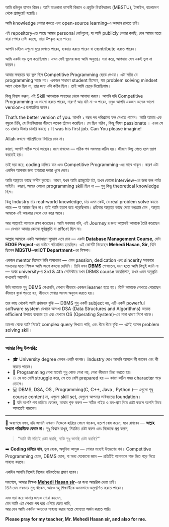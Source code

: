 আমি রকিবুল হাসান রিমন। আমি মাওলানা ভাসানী বিজ্ঞান ও প্রযুক্তি বিশ্ববিদ্যালয় (MBSTU), টাঙ্গাইল, বাংলাদেশ থেকে গ্র্যাজুয়েট হয়েছি।

আমি knowledge শেয়ার করতে এবং open-source learning-এ অবদান রাখতে চাই।

এই repository-তে আছে আমার personal নোটগুলো, যা আমি publicly শেয়ার করছি, যেন আমার মতো যারা শেখার চেষ্টা করছে, তারা উপকৃত হতে পারে।

আপনি চাইলে এগুলো ঘুরে দেখতে পারেন, ব্যবহার করতে পারেন বা contribute করতে পারেন।

আমি একটা বড় ভুল করেছিলাম। এখন সেই ভুলের জন্য আমি অনুতপ্ত। দয়া করে, আপনারা যেন একই ভুল না করেন।

আমার সবচেয়ে বড় ভুল ছিল Competitive Programming ছেড়ে দেওয়া। এটা সত্যি যে programming সহজ নয়। একজন সাধারণ student হিসেবে, যার problem solving mindset আগে থেকে ছিল না, তার জন্য এটা কঠিন ছিল। তাই আমি ছেড়ে দিয়েছিলাম।

কিন্তু বিশ্বাস করুন, এই Skill  আপনাকে অন্যদের থেকে আলাদা করবে। আপনি যদি Competitive Programming-এ ভালো করতে পারেন, দারুণ! আর যদি না-ও পারেন, তবুও আপনি একজন অনেক ভালো version-এ রূপান্তরিত হবেন।

That’s the better version of you. আপনি ২ বছর পর পরিশ্রমের ফল দেখতে পাবেন। আমি আমার এক বন্ধুকে চিনি, যে বিশ্ববিদ্যালয় জীবনে অনেক স্ট্রাগল করেছিল। সে ছিল গরিব , কিন্তু ভীষণ passionate । এখন সে ৬০ হাজার টাকার চাকরি করছে । It was his first job. Can You please imagine!

Allah কখনো পরিশ্রমীদের ফিরিয়ে দেন না।

কারণ, আপনি সঠিক পথে আছেন। মনে রাখবেন — সঠিক পথ সবসময় কঠিন হয়। জীবনে কিছু পেতে হলে ত্যাগ করতেই হয়।

তাই দয়া করে, coding চালিয়ে যান এবং Competitive Programming-এর সাথে থাকুন। কারণ এটা একদিন আপনার জন্য হাজারো দরজা খুলে দেবে।


আমি আল্লাহর কাছে অসীম কৃতজ্ঞ। কারণ, যখন আমি গ্র্যাজুয়েট হই, তখন কোনো Interview-এর জন্য কল পর্যন্ত পাইনি। কারণ, আমার কোনো programming skill ছিল না — শুধু কিছু theoretical knowledge ছিল।

কিন্তু Industry চায় real-world knowledge, চায় এমন কেউ, যে real problem solve করতে পারে — যা আমার ছিল না। তাই আমি হতাশ হয়ে পড়েছিলাম। প্রতিবার আল্লাহর কাছে দোয়া করতাম যেন , আল্লাহ আমাকে এই অন্ধকার থেকে বের করে আনে।

আর আল্লাহই আমাকে রক্ষা করেছেন। আমি সবসময় বলি, এই Journey র জন্য আল্লাহই আমাকে তৈরি করেছেন — যেখানে আমার কোনো পূর্বপ্রস্তুতি বা effort ছিল না। 

আল্লাহ আমাকে একটা অসাধারণ সুযোগ এনে দেন — একটা **Database Management Course**, যেটা **EDGE Project**-এর অধীনে পরিচালিত হয়েছিল। এই কোর্সটি নিয়েছেন **Mehedi Hasan, Sir**, যিনি ছিলেন **MBSTU-এর ICT Department**-এর শিক্ষক।

একজন mentor হিসেবে উনি অসাধারণ — এমন passion, dedication এবং sincerity সহকারে পড়ানোর মতো শিক্ষক আমি আগে কখনো দেখিনি। তিনি যখন **DBMS** শেখাতেন, মনে হতো আমি কিছুই জানি না — অথচ university-র 3rd & 4th সেমিস্টারে যখন DBMS course করেছিলাম, তখন এমন অনুভূতি কখনোই আসেনি।

উনি আমাকে শুধু DBMS শেখাননি, শেখান কীভাবে একজন learner হতে হয়। তিনি আমাকে শেখাতে পেরেছেন কীভাবে বুঝে পড়তে হয়, কীভাবে শেখার আনন্দ অনুভব করতে হয়।

তার কাছ থেকেই আমি প্রথমবার বুঝি — DBMS শুধু একটি subject নয়, এটি একটি powerful software system যেখানে অসংখ্য DSA (Data Structures and Algorithms) অত্যন্ত efficient উপায়ে ব্যবহার হয় এবং যেখানে OS (Operating System)-এর নানা ধারণা মিশে থাকে।

তারপর থেকে আমি নিজেই complex query লিখতে পারি, এবং ধীরে ধীরে বুঝি — এটাই আসল problem solving skill।

---

### আমার কিছু উপলব্ধি:

- 🎓 University degree কেবল একটি কাগজ। Industry দেখে আপনি আসলে কী জানেন এবং কী করতে পারেন।
- 🧠 Programming শেখা মানেই শুধু কোড শেখা নয়, শেখা কীভাবে চিন্তা করতে হয়।
- 💥 যে যত বেশি struggle করে, সে তত বেশি prepared হয় — কারণ কঠিন সময় character গড়ে তোলে।
- 💻 DBMS, DSA, OS , Programming(C, C++, Java , Python )— এগুলো শুধু course content না, এগুলো skill set, যেগুলো আপনার ভবিষ্যতের foundation।
- 🧭 যদি আপনি পথ হারিয়ে ফেলেন, আবার শুরু করুন — সঠিক গাইড ও মন-প্রাণ দিয়ে চেষ্টা করলে আপনি ফিরে আসতেই পারবেন।

---

🙏 অবশেষে বলব, যদি আপনি এখনও নিজেকে হারিয়ে ফেলে থাকেন, হতাশ বোধ করেন, মনে রাখবেন — **আল্লাহ কখনো পরিশ্রমীকে ফেরান না**। শুধু বিশ্বাস রাখুন, নিয়মিত চেষ্টা করুন এবং নিজেকে প্রশ্ন করুন,  
> “আমি কী সত্যিই চেষ্টা করছি, নাকি শুধু ভাবছি চেষ্টা করছি?”

➡️ **Coding চালিয়ে যান**, ভুল হোক, অসুবিধা আসুক — শেখার মধ্যেই উত্তরণের পথ। Competitive Programming হোক, DBMS হোক, বা অন্য যেকোনো জ্ঞান — প্রতিটিই আপনাকে শক্ত ভিত গড়ে দিতে সাহায্য করবে।

একদিন আপনি নিজেই নিজের পরিবর্তনের প্রমাণ হবেন।


সবশেষে, আমার শিক্ষক **[Mehedi Hasan sir](https://ict.mbstu.ac.bd/mr-mahedi-hasan/)**-এর জন্য আন্তরিক দোয়া চাই।  
তিনি যেন সবসময় সুস্থ থাকেন, আরও বহু শিক্ষার্থীকে এমনভাবে অনুপ্রাণিত করতে পারেন।

এবং দয়া করে আমার জন্যও দোয়া করবেন,  
যেন আমি এই শেখার পথ ধরে এগিয়ে যেতে পারি,  
আর যেন আমি একদিন অন্যদের সাহায্য করার মতো যোগ্যতা অর্জন করতে পারি।

**Please pray for my teacher, Mr. Mehedi Hasan sir, and also for me.**


